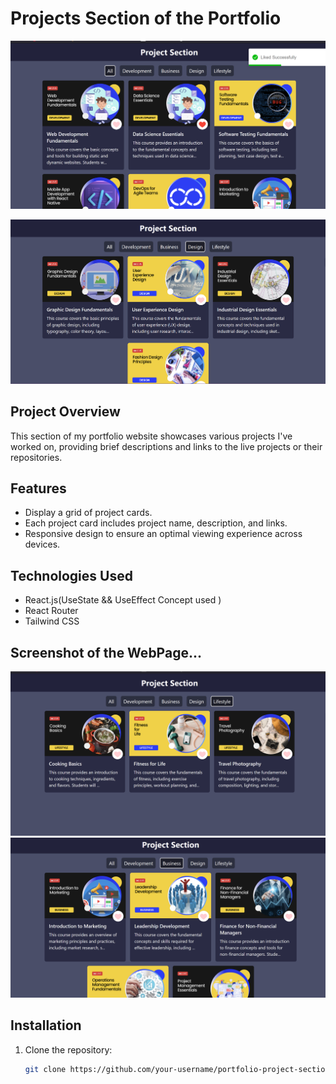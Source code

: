 # Projects Section of the Portfolio

![Gallary Project ](./assets/image_4.png?raw=true " Gallary Project ")

![Gallary Project ](./assets/image_1.png?raw=true " Gallary Project ")

## Project Overview

This section of my portfolio website showcases various projects I've worked on, providing brief descriptions and links to the live projects or their repositories.

## Features

- Display a grid of project cards.
- Each project card includes project name, description, and links.
- Responsive design to ensure an optimal viewing experience across devices.

## Technologies Used

- React.js(UseState && UseEffect Concept used )
- React Router
- Tailwind CSS 

## Screenshot of the WebPage... 
![Gallary Project ](./assets/image_3.png?raw=true " Gallary Project ")
![Gallary Project ](./assets/image_2.png?raw=true " Gallary Project ")


## Installation

1. Clone the repository:

   ```bash
   git clone https://github.com/your-username/portfolio-project-section.git
